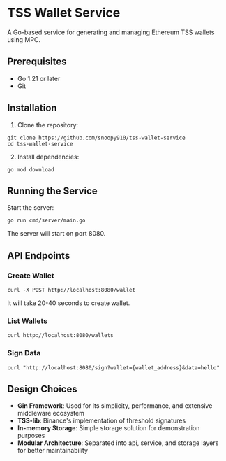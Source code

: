 # TSS Wallet Service

A Go-based service for generating and managing Ethereum TSS wallets using MPC.

## Prerequisites

- Go 1.21 or later
- Git

## Installation

1. Clone the repository:
```
git clone https://github.com/snoopy910/tss-wallet-service
cd tss-wallet-service
```

2. Install dependencies:
```
go mod download
```

## Running the Service

Start the server:
```
go run cmd/server/main.go
```

The server will start on port 8080.

## API Endpoints

### Create Wallet
```
curl -X POST http://localhost:8080/wallet
```
It will take 20-40 seconds to create wallet.
### List Wallets
```
curl http://localhost:8080/wallets
```

### Sign Data
```
curl "http://localhost:8080/sign?wallet={wallet_address}&data=hello"
```

## Design Choices

- **Gin Framework**: Used for its simplicity, performance, and extensive middleware ecosystem
- **TSS-lib**: Binance's implementation of threshold signatures
- **In-memory Storage**: Simple storage solution for demonstration purposes
- **Modular Architecture**: Separated into api, service, and storage layers for better maintainability